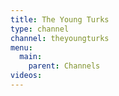 ```yaml
---
title: The Young Turks
type: channel
channel: theyoungturks
menu:
  main:
    parent: Channels
videos:
---
```

